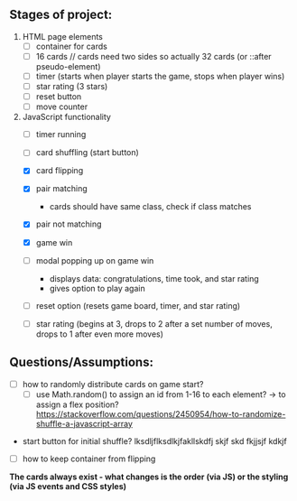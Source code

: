 ## Stages of project:

1. HTML page elements    
    - [ ] container for cards
    - [ ] 16 cards // cards need two sides  so actually 32 cards (or ::after pseudo-element)
    - [ ] timer (starts when player starts the game, stops when player wins)
    - [ ] star rating (3 stars)
    - [ ] reset button
    - [ ] move counter
1. JavaScript functionality
    - [ ] timer running
    - [ ] card shuffling (start button)
    - [x] card flipping
    - [x] pair matching
        - cards should have same class, check if class matches
    - [x] pair not matching
    - [x] game win
    - [ ] modal popping up on game win
        - displays data: congratulations, time took, and star rating
        - gives option to play again
    - [ ] reset option (resets game board, timer, and star rating)
    - [ ] star rating (begins at 3, drops to 2 after a set number of moves, drops to 1 after even more moves)


## Questions/Assumptions:
- [ ] how to randomly distribute cards on game start?
    - [ ] use Math.random() to assign an id from 1-16 to each element? -> to assign a flex position?
     https://stackoverflow.com/questions/2450954/how-to-randomize-shuffle-a-javascript-array
- start button for initial shuffle? lksdljflksdlkjfakllskdfj  skjf skd  fkjjsjf kdkjf
- [ ] how to keep container from flipping

**The cards always exist - what changes is the order (via JS) or the styling (via JS events and CSS styles)**
